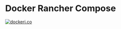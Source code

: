 # Docker Rancher Compose

[![dockeri.co](http://dockeri.co/image/bezrukovp/docker-rancher-compose)](https://hub.docker.com/r/bezrukovp/docker-rancher-compose/)